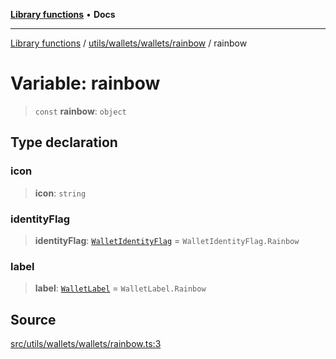 [**Library functions**](../../../../../README.md) • **Docs**

***

[Library functions](../../../../../modules.md) / [utils/wallets/wallets/rainbow](../README.md) / rainbow

# Variable: rainbow

> `const` **rainbow**: `object`

## Type declaration

### icon

> **icon**: `string`

### identityFlag

> **identityFlag**: [`WalletIdentityFlag`](../../../types/enumerations/WalletIdentityFlag.md) = `WalletIdentityFlag.Rainbow`

### label

> **label**: [`WalletLabel`](../../../types/enumerations/WalletLabel.md) = `WalletLabel.Rainbow`

## Source

[src/utils/wallets/wallets/rainbow.ts:3](https://github.com/bgd-labs/fe-shared/blob/bcb81f075c57b42adfeb5f3e6c387d13f532f431/src/utils/wallets/wallets/rainbow.ts#L3)
